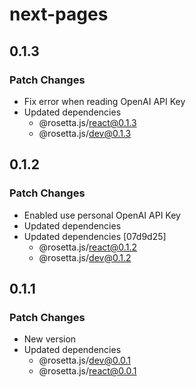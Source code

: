 # next-pages

## 0.1.3

### Patch Changes

- Fix error when reading OpenAI API Key
- Updated dependencies
  - @rosetta.js/react@0.1.3
  - @rosetta.js/dev@0.1.3

## 0.1.2

### Patch Changes

- Enabled use personal OpenAI API Key
- Updated dependencies
- Updated dependencies [07d9d25]
  - @rosetta.js/react@0.1.2
  - @rosetta.js/dev@0.1.2

## 0.1.1

### Patch Changes

- New version
- Updated dependencies
  - @rosetta.js/dev@0.0.1
  - @rosetta.js/react@0.0.1
